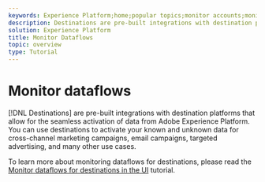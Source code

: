 ```yaml
---
keywords: Experience Platform;home;popular topics;monitor accounts;monitor dataflows;dataflows; destinations
description: Destinations are pre-built integrations with destination platforms that allow for the seamless activation of data from Adobe Experience Platform. You can use destinations to activate your known and unknown data for cross-channel marketing campaigns, email campaigns, targeted advertising, and many other use cases.
solution: Experience Platform
title: Monitor Dataflows
topic: overview
type: Tutorial
---
```


# Monitor dataflows

[!DNL Destinations] are pre-built integrations with destination platforms that allow for the seamless activation of data from Adobe Experience Platform. You can use destinations to activate your known and unknown data for cross-channel marketing campaigns, email campaigns, targeted advertising, and many other use cases.

To learn more about monitoring dataflows for destinations, please read the [Monitor dataflows for destinations in the UI](../../dataflows/ui/monitor-destinations.md) tutorial.